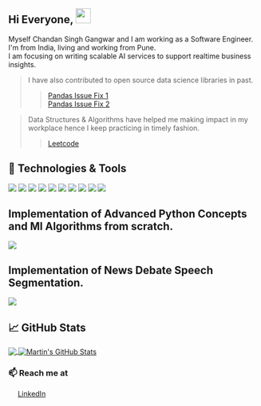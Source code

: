 


## Hi Everyone, <img src="https://media.tenor.com/images/f580b40a349dcb2d7cb93573e2329061/tenor.gif" width="30px">

Myself Chandan Singh Gangwar and I am working as a Software Engineer.   
I'm from India, living and working from Pune.   
I am focusing on writing scalable AI services to support realtime business insights.  
>I have also contributed to open source data science libraries in past. 
>> [Pandas Issue Fix 1](https://github.com/pandas-dev/pandas/pull/24850)  
>> [Pandas Issue Fix 2](https://github.com/pandas-dev/pandas/pull/24467)

>Data Structures & Algorithms have helped me making impact in my workplace hence I keep practicing in timely fashion.  
>>[Leetcode](https://leetcode.com/user9505b/)

## 🔧 Technologies & Tools
![](https://img.shields.io/badge/Editor-IntelliJ_IDEA-informational?style=flat&logo=intellij-idea&logoColor=white&color=2bbc8a)
![](https://img.shields.io/badge/Editor-Pycharm-informational?style=flat&logo=pycharm&logoColor=white&color=2bbc8a)
![](https://img.shields.io/badge/Code-Python-informational?style=flat&logo=python&logoColor=white&color=2bbc8a)
![](https://img.shields.io/badge/Code-Java-informational?style=flat&logo=java&logoColor=white&color=2bbc8a)
![](https://img.shields.io/badge/Code-Groovy-informational?style=flat&logo=groovy&logoColor=white&color=2bbc8a)
![](https://img.shields.io/badge/Database-MySql-informational?style=flat&logo=mysql&logoColor=white&color=2bbc8a)
![](https://img.shields.io/badge/Database-Dynamodb-informational?style=flat&logo=dynamodb&logoColor=white&color=2bbc8a)
![](https://img.shields.io/badge/Tools-Docker-informational?style=flat&logo=docker&logoColor=white&color=2bbc8a)
![](https://img.shields.io/badge/Tools-Kubernetes-informational?style=flat&logo=kubernetes&logoColor=white&color=2bbc8a)
![](https://img.shields.io/badge/Cloud-AWS-informational?style=flat&logo=aws&logoColor=white&color=2bbc8a)


## Implementation of Advanced Python Concepts and Ml Algorithms from scratch.
<a href="https://github.com/cgangwar11/cgangwar11">
  <img align="center" src="https://github-readme-stats.vercel.app/api/pin/?username=cgangwar11&repo=Coding-Practice&title_color=ffffff&text_color=c9cacc&icon_color=2bbc8a&bg_color=1d1f21" />
</a>  

## Implementation of News Debate Speech Segmentation.
<a href="https://github.com/cgangwar11/cgangwar11">
  <img align="center" src="https://github-readme-stats.vercel.app/api/pin/?username=cgangwar11&repo=speech_segment&title_color=ffffff&text_color=c9cacc&icon_color=2bbc8a&bg_color=1d1f21" />
</a>       

  
    
      

## &#x1f4c8; GitHub Stats

<a href="https://github.com/cgangwar11/cgangwar11">
  <img align="center" src="https://github-readme-stats.vercel.app/api/top-langs/?username=cgangwar11&hide=java,html&title_color=ffffff&text_color=c9cacc&icon_color=2bbc8a&bg_color=1d1f21" />
</a>
<a href="https://github.com/cgangwar11/cgangwar11">
  <img align="center" src="https://github-readme-stats.vercel.app/api?username=cgangwar11&show_icons=true&line_height=27&count_private=true&title_color=ffffff&text_color=c9cacc&icon_color=2bbc8a&bg_color=1d1f21" alt="Martin's GitHub Stats" />
</a>

### 📫 Reach me at 

<img src="https://upload.wikimedia.org/wikipedia/commons/thumb/c/c9/Linkedin.svg/1024px-Linkedin.svg.png" width="15px">  [LinkedIn](https://www.linkedin.com/in/chandan-gangwar0511/)